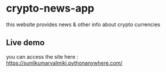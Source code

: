 # crypto-news-app
 this website provides news & other info about crypto currencies
 
 ## Live demo
 you can access the site here : https://sunilkumarvalmiki.pythonanywhere.com/ 
